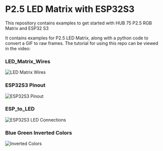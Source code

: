 # P2.5 LED Matrix with ESP32S3

This repository contains examples to get started with HUB 75 P2.5 RGB Matrix and ESP32 S3

It contains examples for P2.5 LED Matrix, along with a python code to convert a GIF to raw frames. The tutorial for using this repo can be viewed in the video: 

### LED_Matrix_Wires
![LED Matrix Wires](/LED_Matrix_Wires.png "LED Matrix Wires")

### ESP32S3 Pinout
![ESP32S3 Pinout](/ESP32S3_Pinout.png "ESP32S3 Pinout")

### ESP_to_LED
![ESP32S3 LED Connections](/ESP_to_LED.png "ESP32S3 LED Connections")

### Blue Green Inverted Colors
![Inverted Colors](/Blue_Green.png "Inverted Colors")